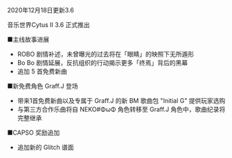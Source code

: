 2020年12月18日更新3.6  
     
音乐世界Cytus II 3.6 正式推出  
  
■主线故事进展  
- ROBO 剧情补述，未曾曝光的过去将在「眼睛」的映照下无所遁形  
- Bo Bo 剧情延展，反抗组织的行动揭示更多「终焉」背后的黑幕  
- 追加 5 首免费新曲  
  
■新免费角色 Graff.J 登场  
- 带来1首免费新曲以及专属于 Graff.J 的新 BM 歌曲包 "Initial G" 提供玩家选购  
- 与第三方合作乐曲将自 NEKO#ΦωΦ 角色转移至 Graff.J 角色中，歌曲纪录将完整继承  
  
■CAPSO 奖励追加  
- 追加新的 Glitch 谱面  